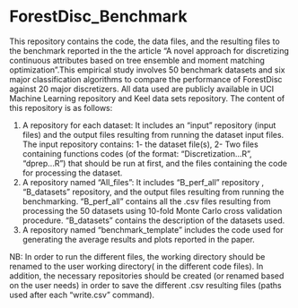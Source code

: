 # ForestDisc_Benchmark

This repository contains the code, the data files, and the resulting files to the benchmark reported in the the article “A novel approach for discretizing continuous attributes based on tree ensemble and moment matching optimization”.This empirical study involves 50 benchmark datasets and six major classification algorithms to compare the performance of ForestDisc against 20 major discretizers. All data used are publicly available in UCI Machine Learning repository and Keel data sets repository. The content of this repository is as follows:
1. A repository for each dataset: It includes an “input” repository (input files) and the output files resulting from running the dataset input files. The input repository contains: 1- the dataset file(s), 2- Two files containing functions codes (of the format:  “Discretization...R”, “dprep...R”) that should be run at first, and the files containing the code for processing the dataset.  
2.	A repository named “All_files”: It includes “B_perf_all” repository ,  “B_datasets” repository, and the output files resulting from running the benchmarking. “B_perf_all” contains all the   .csv files resulting from processing the  50  datasets using 10-fold Monte Carlo cross validation procedure. “B_datasets” contains the description of the datasets used.
3.	A repository named “benchmark_template” includes the code used for generating the average results and plots reported in the paper.  

NB: 
In order to run the different files, the working directory should be renamed to the user working directory( in the different code files). In addition, the necessary repositories should be created (or renamed based on the user needs) in order to save the different .csv resulting files (paths used after each “write.csv” command).
